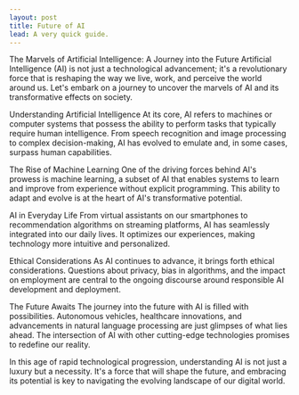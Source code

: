 ```yaml
---
layout: post
title: Future of AI
lead: A very quick guide.
---
```


The Marvels of Artificial Intelligence: A Journey into the Future
Artificial Intelligence (AI) is not just a technological advancement; it's a revolutionary force that is reshaping the way we live, work, and perceive the world around us. Let's embark on a journey to uncover the marvels of AI and its transformative effects on society.

Understanding Artificial Intelligence
At its core, AI refers to machines or computer systems that possess the ability to perform tasks that typically require human intelligence. From speech recognition and image processing to complex decision-making, AI has evolved to emulate and, in some cases, surpass human capabilities.

The Rise of Machine Learning
One of the driving forces behind AI's prowess is machine learning, a subset of AI that enables systems to learn and improve from experience without explicit programming. This ability to adapt and evolve is at the heart of AI's transformative potential.

AI in Everyday Life
From virtual assistants on our smartphones to recommendation algorithms on streaming platforms, AI has seamlessly integrated into our daily lives. It optimizes our experiences, making technology more intuitive and personalized.

Ethical Considerations
As AI continues to advance, it brings forth ethical considerations. Questions about privacy, bias in algorithms, and the impact on employment are central to the ongoing discourse around responsible AI development and deployment.

The Future Awaits
The journey into the future with AI is filled with possibilities. Autonomous vehicles, healthcare innovations, and advancements in natural language processing are just glimpses of what lies ahead. The intersection of AI with other cutting-edge technologies promises to redefine our reality.

In this age of rapid technological progression, understanding AI is not just a luxury but a necessity. It's a force that will shape the future, and embracing its potential is key to navigating the evolving landscape of our digital world.
